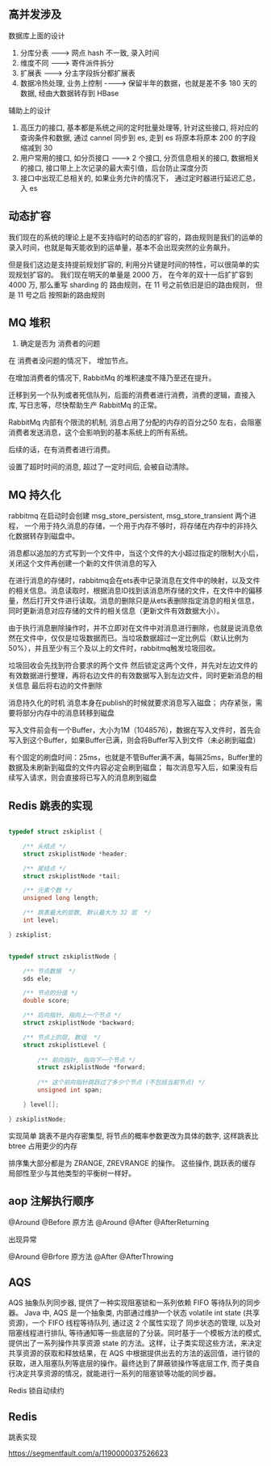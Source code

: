 ## 高并发涉及

数据库上面的设计

1. 分库分表 ---> 网点 hash 不一致, 录入时间 
2. 维度不同 ---> 寄件派件拆分
3. 扩展表 ---> 分主字段拆分都扩展表
4. 数据冷热处理, 业务上控制 ----> 保留半年的数据，也就是差不多 180 天的数据, 经由大数据转存到 HBase

辅助上的设计
1. 高压力的接口, 基本都是系统之间的定时批量处理等, 针对这些接口, 将对应的查询条件和数据, 通过 cannel 同步到 es, 走到 es
将原本将原本 200 的字段 缩减到 30
2. 用户常用的接口, 如分页接口 ---> 2 个接口, 分页信息相关的接口, 数据相关的接口, 接口带上上次记录的最大索引值，后台防止深度分页
3. 接口中出现汇总相关的, 如果业务允许的情况下， 通过定时器进行延迟汇总，入 es

## 动态扩容

我们现在的系统的理论上是不支持临时的动态的扩容的，路由规则是我们的运单的录入时间，也就是每天能收到的运单量，基本不会出现突然的业务飙升。

但是我们这边是支持提前规划扩容的, 利用分片键是时间的特性，可以很简单的实现规划扩容的。
我们现在明天的单量是 2000 万， 在今年的双十一后扩扩容到 4000 万, 那么重写 sharding 的 路由规则，在 11 号之前依旧是旧的路由规则，
但是 11 号之后 按照新的路由规则

## MQ 堆积

1. 确定是否为 消费者的问题

在 消费者没问题的情况下， 增加节点。

在增加消费者的情况下, RabbitMq 的堆积速度不降乃至还在提升。

迁移到另一个队列或者死信队列，后面的消费者进行消费，消费的逻辑，直接入库, 写日志等，尽快帮助生产 RabbitMq 的正常。

RabbitMq 内部有个限流的机制, 消息占用了分配的内存的百分之50 左右，会阻塞消费者发送消息，这个会影响到的基本系统上的所有系统。

后续的话，在有消费者进行消费。

设置了超时时间的消息, 超过了一定时间后, 会被自动清除。


## MQ 持久化

rabbitmq 在启动时会创建 msg_store_persistent, msg_store_transient 两个进程，
一个用于持久消息的存储，一个用于内存不够时，将存储在内存中的非持久化数据转存到磁盘中。

消息都以追加的方式写到一个文件中，当这个文件的大小超过指定的限制大小后，关闭这个文件再创建一个新的文件供消息的写入

在进行消息的存储时，rabbitmq会在ets表中记录消息在文件中的映射，以及文件的相关信息。消息读取时，根据消息ID找到该消息所存储的文件，在文件中的偏移量，然后打开文件进行读取。消息的删除只是从ets表删除指定消息的相关信息，同时更新消息对应存储的文件的相关信息（更新文件有效数据大小）。

由于执行消息删除操作时，并不立即对在文件中对消息进行删除，也就是说消息依然在文件中，仅仅是垃圾数据而已。当垃圾数据超过一定比例后（默认比例为50%），并且至少有三个及以上的文件时，rabbitmq触发垃圾回收。

垃圾回收会先找到符合要求的两个文件 然后锁定这两个文件，并先对左边文件的有效数据进行整理，再将右边文件的有效数据写入到左边文件，同时更新消息的相关信息
最后将右边的文件删除

消息持久化的时机
消息本身在publish的时候就要求消息写入磁盘；
内存紧张，需要将部分内存中的消息转移到磁盘

写入文件前会有一个Buffer，大小为1M（1048576），数据在写入文件时，首先会写入到这个Buffer，如果Buffer已满，则会将Buffer写入到文件（未必刷到磁盘）

有个固定的刷盘时间：25ms，也就是不管Buffer满不满，每隔25ms，Buffer里的数据及未刷新到磁盘的文件内容必定会刷到磁盘；
每次消息写入后，如果没有后续写入请求，则会直接将已写入的消息刷到磁盘


## Redis 跳表的实现

```C++

typedef struct zskiplist {

    /** 头结点 */
    struct zskiplistNode *header;

    /** 尾结点 */
    struct zskiplistNode *tail;

    /** 元素个数 */
    unsigned long length;

    /** 跳表最大的层数, 默认最大为 32 层  */
    int level;

} zskiplist;


typedef struct zskiplistNode {

    /** 节点数据  */
    sds ele;

    /** 节点的分值 */
    double score;

    /** 后向指针, 指向上一个节点 */
    struct zskiplistNode *backward; 

    /** 节点上的层, 数组  */
    struct zskiplistLevel {
        
        /** 前向指针, 指向下一个节点 */
        struct zskiplistNode *forward; 
        
        /** 这个前向指针跳跃过了多少个节点 (不包括当前节点) */
        unsigned int span;      

    } level[]; 

} zskiplistNode;


```

实现简单
跳表不是内存密集型, 将节点的概率参数更改为具体的数字, 这样跳表比 btree 占用更少的内存

排序集大部分都是为 ZRANGE, ZREVRANGE 的操作。 这些操作, 跳跃表的缓存局部性至少与其他类型的平衡树一样好。


## aop 注解执行顺序

@Around
@Before
原方法
@Around
@After
@AfterReturning

出现异常

@Around
@Brfore
原方法
@After
@AfterThrowing

## AQS 

AQS 抽象队列同步器, 提供了一种实现阻塞锁和一系列依赖 FIFO 等待队列的同步器。 Java 中, AQS 是一个抽象类, 内部通过维护一个状态 volatile int state (共享资源)，一个 FIFO 线程等待队列, 通过这 2 个属性实现了 同步状态的管理, 以及对阻塞线程进行排队, 等待通知等一些底层的了分装。同时基于一个模板方法的模式, 提供出了一系列操作共享资源 state 的方法。这样，让子类实现这些方法，来决定共享资源的获取和释放结果，在 AQS 中根据提供出去的方法的返回值，进行锁的获取，进入阻塞队列等底层的操作。最终达到了屏蔽锁操作等底层工作, 而子类自行决定共享资源的情况，就能进行一系列的阻塞锁等功能的同步器。

Redis 锁自动续约


## Redis 

跳表实现

https://segmentfault.com/a/1190000037526623

